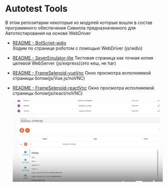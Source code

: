 # Autotest Tools

В этом репозитарии некоторые из модулей которые вошли в состав программного обеспечения Сивилла предназначенного для Автотестирования на основе WebDriver

- [README - BotScript-wdio](BotScript-wdio/README.md)  
    Ходим по странице роботом с помощью WebDriver (js/wdio)
- [README - SeverEmulator-lite](SeverEmulator-productionPage/README.md)
    Тестовая страница как точная копия целевой WebServer (js/express)(это кеш, не har)
- [README - FrameSelenoid-vueVnc](FrameSelenoid-vueVnc/README.md)
    Окно просмотра исполняемой страницы ботом(js/Vue.js/noVNC)
- [README - FrameSelenoid-reactVnc](FrameSelenoid-reactVnc/README.md)
    Окно просмотра исполняемой страницы ботом(js/react/noVNC)
    
    <img src="sivillaAutotesting-ui.png" />  